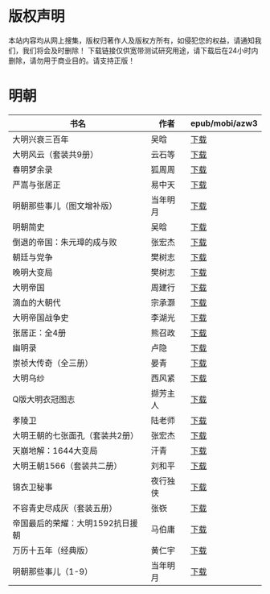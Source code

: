 # 版权声明

本站内容均从网上搜集，版权归著作人及版权方所有，如侵犯您的权益，请通知我们，我们将会及时删除！ 下载链接仅供宽带测试研究用途，请下载后在24小时内删除，请勿用于商业目的。请支持正版！

# 明朝

| 书名 | 作者 | epub/mobi/azw3 |
| --- | --- | --- |
| 大明兴衰三百年 | 吴晗 | [下载](https://url89.ctfile.com/f/31084289-1375498804-6bd132?p=8866) |
| 大明风云（套装共9册） | 云石等 | [下载](https://url89.ctfile.com/f/31084289-1375501321-cc13fe?p=8866) |
| 春明梦余录 | 狐周周 | [下载](https://url89.ctfile.com/f/31084289-1375511800-d57445?p=8866) |
| 严嵩与张居正 | 易中天 | [下载](https://url89.ctfile.com/f/31084289-1356997336-91c17f?p=8866) |
| 明朝那些事儿（图文增补版） | 当年明月 | [下载](https://url89.ctfile.com/f/31084289-1357050259-ef1bdd?p=8866) |
| 明朝简史 | 吴晗 | [下载](https://url89.ctfile.com/f/31084289-1357048765-cc45e6?p=8866) |
| 倒退的帝国：朱元璋的成与败 | 张宏杰 | [下载](https://url89.ctfile.com/f/31084289-1357046569-f1adaf?p=8866) |
| 朝廷与党争 | 樊树志 | [下载](https://url89.ctfile.com/f/31084289-1357045885-5bdfc7?p=8866) |
| 晚明大变局 | 樊树志 | [下载](https://url89.ctfile.com/f/31084289-1357045558-e69b30?p=8866) |
| 大明帝国 | 周建行 | [下载](https://url89.ctfile.com/f/31084289-1357034782-d9ee2a?p=8866) |
| 滴血的大朝代 | 宗承灏 | [下载](https://url89.ctfile.com/f/31084289-1357030126-a99de7?p=8866) |
| 大明帝国战争史 | 李湖光 | [下载](https://url89.ctfile.com/f/31084289-1357025311-085b9a?p=8866) |
| 张居正：全4册 | 熊召政 | [下载](https://url89.ctfile.com/f/31084289-1357025059-cac065?p=8866) |
| 幽明录 | 卢隐 | [下载](https://url89.ctfile.com/f/31084289-1357024369-db1a0a?p=8866) |
| 崇祯大传奇（全三册） | 晏青 | [下载](https://url89.ctfile.com/f/31084289-1357020979-10eee9?p=8866) |
| 大明乌纱 | 西风紧 | [下载](https://url89.ctfile.com/f/31084289-1357019917-75816f?p=8866) |
| Q版大明衣冠图志 | 撷芳主人 | [下载](https://url89.ctfile.com/f/31084289-1357016557-4c2cd9?p=8866) |
| 孝陵卫 | 陆老师 | [下载](https://url89.ctfile.com/f/31084289-1357010872-c4be3c?p=8866) |
| 大明王朝的七张面孔（套装共2册） | 张宏杰 | [下载](https://url89.ctfile.com/f/31084289-1357007833-83ee88?p=8866) |
| 天崩地解：1644大变局 | 汗青 | [下载](https://url89.ctfile.com/f/31084289-1357006444-18d6eb?p=8866) |
| 大明王朝1566（套装共二册） | 刘和平 | [下载](https://url89.ctfile.com/f/31084289-1357005589-4f319f?p=8866) |
| 锦衣卫秘事 | 夜行独侠 | [下载](https://url89.ctfile.com/f/31084289-1357005262-15b909?p=8866) |
| 不容青史尽成灰（套装五册） | 张嵚 | [下载](https://url89.ctfile.com/f/31084289-1357005247-bb17a7?p=8866) |
| 帝国最后的荣耀：大明1592抗日援朝 | 马伯庸 | [下载](https://url89.ctfile.com/f/31084289-1357005091-0ae1b1?p=8866) |
| 万历十五年（经典版） | 黄仁宇 | [下载](https://url89.ctfile.com/f/31084289-1357004842-c3da51?p=8866) |
| 明朝那些事儿（1-9） | 当年明月 | [下载](https://url89.ctfile.com/f/31084289-1357004737-794dc3?p=8866) |
